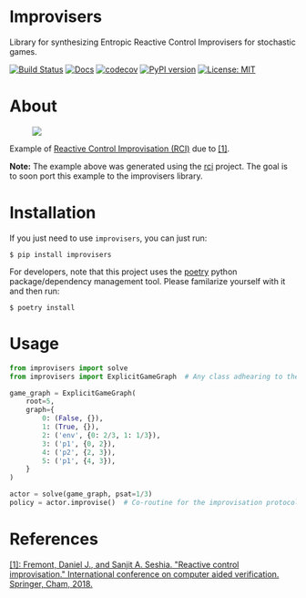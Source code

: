 # Improvisers

Library for synthesizing Entropic Reactive Control Improvisers for
stochastic games.

[![Build Status](https://cloud.drone.io/api/badges/mvcisback/improvisers/status.svg)](https://cloud.drone.io/mvcisback/improvisers)
[![Docs](https://img.shields.io/badge/API-link-color)](https://mvcisback.github.io/improvisers)
[![codecov](https://codecov.io/gh/mvcisback/improvisers/branch/master/graph/badge.svg)](https://codecov.io/gh/mvcisback/improvisers)
[![PyPI version](https://badge.fury.io/py/improvisers.svg)](https://badge.fury.io/py/improvisers)
[![License: MIT](https://img.shields.io/badge/License-MIT-yellow.svg)](https://opensource.org/licenses/MIT)

# About

<figure>
    <img src="assets/drone_example.gif"/>
</figure>

Example of [Reactive Control Improvisation (RCI)](http://algoimprov.org/reactive.html) due to [[1]](#rci-ref).

**Note:** The example above was generated using the [rci](https://github.com/dfremont/rci) project. The goal is to soon port this example to the improvisers library.

# Installation

If you just need to use `improvisers`, you can just run:

`$ pip install improvisers`

For developers, note that this project uses the
[poetry](https://poetry.eustace.io/) python package/dependency
management tool. Please familarize yourself with it and then
run:

`$ poetry install`

# Usage

```python
from improvisers import solve
from improvisers import ExplicitGameGraph  # Any class adhearing to the GameGraph protocol below works.

game_graph = ExplicitGameGraph(
    root=5,
    graph={
        0: (False, {}),
        1: (True, {}),
        2: ('env', {0: 2/3, 1: 1/3}),
        3: ('p1', {0, 2}),
        4: ('p2', {2, 3}),
        5: ('p1', {4, 3}),
    }
)

actor = solve(game_graph, psat=1/3)
policy = actor.improvise()  # Co-routine for the improvisation protocol.
```


# References

<a id="rci-ref" href="https://doi.org/10.1007/978-3-319-96145-3_17"/>[1]: Fremont, Daniel J., and Sanjit A. Seshia. "Reactive control improvisation." International conference on computer aided verification. Springer, Cham, 2018.</a>
